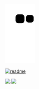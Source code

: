  
  ![Snake animation](https://github.com/artur-debv/artur-debv/blob/output/github-contribution-grid-snake.svg)
 
</div>
 
[![readme](https://github-readme-stats.vercel.app/api/pin/?username=artur-debvrepo=artur-debv&theme=react)](https://github.com/artur-debv/artur-debv)


<div>
  <a href="https://github.com/artur-debv">
  <img height="180em"   align="center" src="https://github-readme-stats.vercel.app/api?username=artur-debv&show_icons=true&theme=react&include_all_commits=true&count_private=true"/>
  <img height="180em"  align="center" src="https://github-readme-stats.vercel.app/api/top-langs/?username=artur-debv&layout=compact&langs_count=7&theme=react" />

